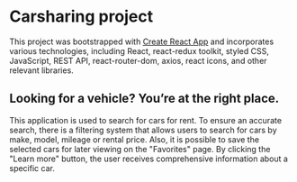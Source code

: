 # Carsharing project

This project was bootstrapped with [Create React App](https://github.com/facebook/create-react-app) and incorporates various technologies, including React, react-redux toolkit, styled CSS, JavaScript, REST API, react-router-dom, axios, react icons, and other relevant libraries.

## Looking for a vehicle? You’re at the right place.

This application is used to search for cars for rent. To ensure an accurate search, there is a filtering system that allows users to search for cars by make, model, mileage or rental price. Also, it is possible to save the selected cars for later viewing on the "Favorites" page. By clicking the "Learn more" button, the user receives comprehensive information about a specific car.
